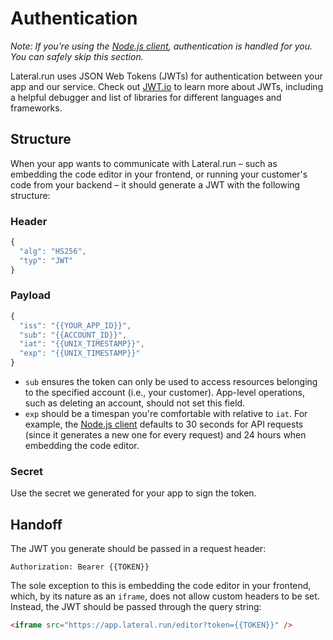 # Authentication

_Note: If you're using the [Node.js client](https://github.com/lateralrun/node),
authentication is handled for you. You can safely skip this section._

Lateral.run uses JSON Web Tokens (JWTs) for authentication between your app and
our service. Check out [JWT.io](https://jwt.io/) to learn more about JWTs,
including a helpful debugger and list of libraries for different languages and
frameworks.

## Structure

When your app wants to communicate with Lateral.run – such as embedding the code
editor in your frontend, or running your customer's code from your backend – it
should generate a JWT with the following structure:

### Header

```js
{
  "alg": "HS256",
  "typ": "JWT"
}
```

### Payload

```js
{
  "iss": "{{YOUR_APP_ID}}",
  "sub": "{{ACCOUNT_ID}}",
  "iat": "{{UNIX_TIMESTAMP}}",
  "exp": "{{UNIX_TIMESTAMP}}"
}
```

- `sub` ensures the token can only be used to access resources belonging to the
  specified account (i.e., your customer). App-level operations, such as
  deleting an account, should not set this field.
- `exp` should be a timespan you're comfortable with relative to `iat`. For
  example, the [Node.js client](https://github.com/lateralrun/node) defaults to
  30 seconds for API requests (since it generates a new one for every request)
  and 24 hours when embedding the code editor.

### Secret

Use the secret we generated for your app to sign the token.

## Handoff

The JWT you generate should be passed in a request header:

```
Authorization: Bearer {{TOKEN}}
```

The sole exception to this is embedding the code editor in your frontend, which,
by its nature as an `iframe`, does not allow custom headers to be set. Instead,
the JWT should be passed through the query string:

```html
<iframe src="https://app.lateral.run/editor?token={{TOKEN}}" />
```
